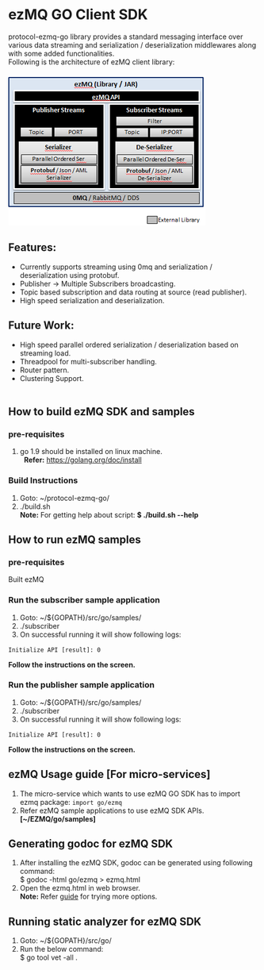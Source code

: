 # ezMQ GO Client SDK

protocol-ezmq-go library provides a standard messaging interface over various data streaming 
and serialization / deserialization middlewares along with some added functionalities.</br>
Following is the architecture of ezMQ client library: </br> </br>
![ezMQ Architecture](doc/images/ezMQ_architecture_0.1.png?raw=true "ezMQ Arch")

## Features:
* Currently supports streaming using 0mq and serialization / deserialization using protobuf.
* Publisher -> Multiple Subscribers broadcasting.
* Topic based subscription and data routing at source (read publisher).
* High speed serialization and deserialization.

## Future Work:
* High speed parallel ordered serialization / deserialization based on streaming load.
* Threadpool for multi-subscriber handling.
* Router pattern.
* Clustering Support.
</br></br>

## How to build ezMQ SDK and samples
### pre-requisites
1. go 1.9 should be installed on linux machine. </br>
   **Refer:** https://golang.org/doc/install

### Build Instructions
1. Goto: ~/protocol-ezmq-go/
2. ./build.sh </br>
   **Note:** For getting help about script: **$ ./build.sh --help**

## How to run ezMQ samples

### pre-requisites
Built ezMQ
### Run the subscriber sample application

1. Goto: ~/${GOPATH}/src/go/samples/
2. ./subscriber
3.  On successful running it will show following logs:

```
Initialize API [result]: 0
```
**Follow the instructions on the screen.**

###  Run the publisher sample application

1. Goto: ~/${GOPATH}/src/go/samples/
2. ./subscriber
3.  On successful running it will show following logs:

```
Initialize API [result]: 0
```
**Follow the instructions on the screen.**

## ezMQ Usage guide [For micro-services]
1. The micro-service which wants to use ezMQ GO SDK has to import ezmq package:
    `import go/ezmq`
2. Refer ezMQ sample applications to use ezMQ SDK APIs. **[~/EZMQ/go/samples]**

## Generating godoc for ezMQ  SDK 
1. After installing the ezMQ SDK, godoc can be generated using following command: </br>
   $ godoc -html go/ezmq  > ezmq.html
2. Open the ezmq.html in web browser. </br>
    **Note:** Refer [guide]( https://godoc.org/golang.org/x/tools/cmd/godoc) for trying more options.

## Running static analyzer for ezMQ SDK
1. Goto: ~/${GOPATH}/src/go/
2. Run the below command:</br>
   $ go tool vet -all .
